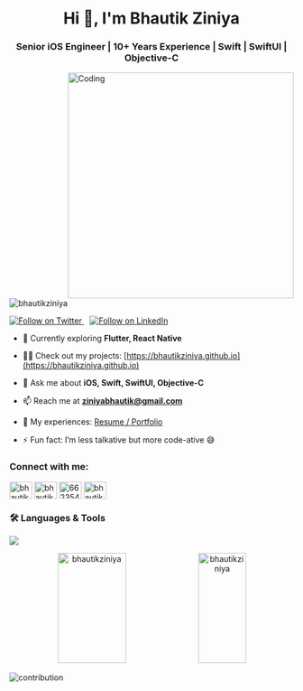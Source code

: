 <!--[![MasterHead](https://www.empover.com/sites/default/files/inline-images/ios-banner.jpg)](https://bhautikziniya.github.io)-->
<h1 align="center">Hi 👋, I'm Bhautik Ziniya</h1>
<h3 align="center">Senior iOS Engineer | 10+ Years Experience | Swift | SwiftUI | Objective-C</h3>
<img align="right" alt="Coding" width="400" src="https://cdn.dribbble.com/users/1162077/screenshots/3848914/programmer.gif">

<p align="left"> <img src="https://komarev.com/ghpvc/?username=bhautikziniya&label=Profile%20views&color=0e75b6&style=flat" alt="bhautikziniya" /> </p>

<p align="left">
  <a href="https://twitter.com/bhautik_ziniya" target="_blank" style="margin-right:10px;">
    <img src="https://img.shields.io/badge/Follow%20on%20Twitter-1DA1F2?style=for-the-badge&logo=twitter&logoColor=white" alt="Follow on Twitter" />
  </a>
  <a href="https://www.linkedin.com/in/bhautikziniya/" target="_blank">
    <img src="https://img.shields.io/badge/Follow%20on%20LinkedIn-0A66C2?style=for-the-badge&logo=linkedin&logoColor=white" alt="Follow on LinkedIn"/>
  </a>
</p>

- 🌱 Currently exploring **Flutter, React Native**

- 👨‍💻 Check out my projects: [https://bhautikziniya.github.io](https://bhautikziniya.github.io)

- 💬 Ask me about **iOS, Swift, SwiftUI, Objective-C**

- 📫 Reach me at **ziniyabhautik@gmail.com**

- 📄 My experiences: [Resume / Portfolio](https://bhautikziniya.github.io)

- ⚡ Fun fact: I’m less talkative but more code-ative 😅

<h3 align="left">Connect with me:</h3>
<p align="left">
<a href="https://twitter.com/bhautik_ziniya" target="blank"><img align="center" src="https://raw.githubusercontent.com/rahuldkjain/github-profile-readme-generator/master/src/images/icons/Social/twitter.svg" alt="bhautik_ziniya" height="30" width="40" /></a>
<a href="https://linkedin.com/in/bhautikziniya" target="blank"><img align="center" src="https://raw.githubusercontent.com/rahuldkjain/github-profile-readme-generator/master/src/images/icons/Social/linked-in-alt.svg" alt="bhautikziniya" height="30" width="40" /></a>
<a href="https://stackoverflow.com/users/6623548" target="blank"><img align="center" src="https://raw.githubusercontent.com/rahuldkjain/github-profile-readme-generator/master/src/images/icons/Social/stack-overflow.svg" alt="6623548" height="30" width="40" /></a>
<a href="https://instagram.com/bhautikziniya" target="blank"><img align="center" src="https://raw.githubusercontent.com/rahuldkjain/github-profile-readme-generator/master/src/images/icons/Social/instagram.svg" alt="bhautikziniya" height="30" width="40" /></a>
</p>

### 🛠️ Languages & Tools

<p align="left">
  <img src="https://skillicons.dev/icons?i=apple,swift,flutter,html,css,js,firebase,git,github,gitlab,figma,xd,ps,postman,py,raspberrypi,tensorflow,vscode" />
</p>

<div align="center">
<img width = "49%" height = "195px" src="https://github-readme-stats.vercel.app/api?username=bhautikziniya&show_icons=true&count_private=true&hide_border=true&title_color=00bfbf&icon_color=00bfbf&text_color=c9d1d9&bg_color=0d1117&locale=en" alt="bhautikziniya"/>
<img width = "41%" height = "195px" src="https://github-readme-stats.vercel.app/api/top-langs?username=bhautikziniya&layout=compact&hide_border=true&title_color=00bfbf&text_color=00bfbf&bg_color=0d1117" alt="bhautikziniya"/>
</div>

![contribution](https://activity-graph.herokuapp.com/graph?username=bhautikziniya&theme=gotham&hide_border=true&area=true)
